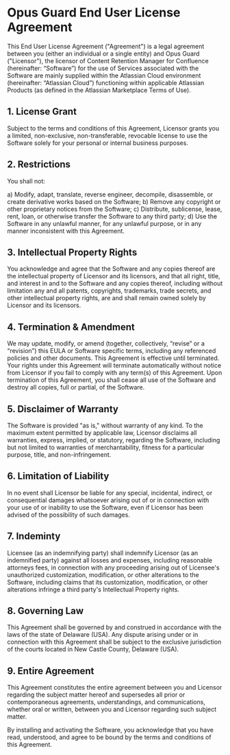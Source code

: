 # Opus Guard End User License Agreement
This End User License Agreement ("Agreement") is a legal agreement between you (either an individual or a single entity) and Opus Guard ("Licensor"), the licensor of Content Retention Manager for Confluence (hereinafter: “Software”) for the use of Services associated with the Software are mainly supplied within the Atlassian Cloud environment (hereinafter: “Atlassian Cloud”) functioning within applicable Atlassian Products (as defined in the Atlassian Marketplace Terms of Use).

## 1. License Grant

Subject to the terms and conditions of this Agreement, Licensor grants you a limited, non-exclusive, non-transferable, revocable license to use the Software solely for your personal or internal business purposes.

## 2. Restrictions

You shall not:

a) Modify, adapt, translate, reverse engineer, decompile, disassemble, or create derivative works based on the Software;
b) Remove any copyright or other proprietary notices from the Software;
c) Distribute, sublicense, lease, rent, loan, or otherwise transfer the Software to any third party;
d) Use the Software in any unlawful manner, for any unlawful purpose, or in any manner inconsistent with this Agreement.

## 3. Intellectual Property Rights

You acknowledge and agree that the Software and any copies thereof are the intellectual property of Licensor and its licensors, and that all right, title, and interest in and to the Software and any copies thereof, including without limitation any and all patents, copyrights, trademarks, trade secrets, and other intellectual property rights, are and shall remain owned solely by Licensor and its licensors.

## 4. Termination & Amendment

We may update, modify, or amend (together, collectively, “revise” or a “revision”) this EULA or Software specific terms, including any referenced policies and other documents. This Agreement is effective until terminated. Your rights under this Agreement will terminate automatically without notice from Licensor if you fail to comply with any term(s) of this Agreement. Upon termination of this Agreement, you shall cease all use of the Software and destroy all copies, full or partial, of the Software.

## 5. Disclaimer of Warranty

The Software is provided "as is," without warranty of any kind. To the maximum extent permitted by applicable law, Licensor disclaims all warranties, express, implied, or statutory, regarding the Software, including but not limited to warranties of merchantability, fitness for a particular purpose, title, and non-infringement.

## 6. Limitation of Liability

In no event shall Licensor be liable for any special, incidental, indirect, or consequential damages whatsoever arising out of or in connection with your use of or inability to use the Software, even if Licensor has been advised of the possibility of such damages.

## 7. Indeminty

Licensee (as an indemnifying party) shall indemnify Licensor (as an indemnified party) against all losses and expenses, including reasonable attorneys fees, in connection with any proceeding arising out of Licensee's unauthorized customization, modification, or other alterations to the Software, including claims that its customization, modification, or other alterations infringe a third party's Intellectual Property rights.

## 8. Governing Law

This Agreement shall be governed by and construed in accordance with the laws of the state of Delaware (USA). Any dispute arising under or in connection with this Agreement shall be subject to the exclusive jurisdiction of the courts located in New Castle County, Delaware (USA).

## 9. Entire Agreement

This Agreement constitutes the entire agreement between you and Licensor regarding the subject matter hereof and supersedes all prior or contemporaneous agreements, understandings, and communications, whether oral or written, between you and Licensor regarding such subject matter.

By installing and activating the Software, you acknowledge that you have read, understood, and agree to be bound by the terms and conditions of this Agreement.
